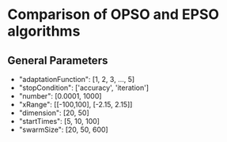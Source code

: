 # Comparison of OPSO and EPSO algorithms

## General Parameters
- "adaptationFunction": [1, 2, 3, ..., 5]
- "stopCondition": ['accuracy', 'iteration']
- "number": [0.0001, 1000]
- "xRange": [[-100,100], [-2.15, 2.15]]
- "dimension": [20, 50]
- "startTimes": [5, 10, 100]
- "swarmSize": [20, 50, 600]